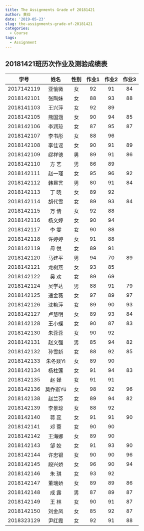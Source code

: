 ```yaml
---
title: The Assignments Grade of 20181421
author: 黄俭
date: '2019-05-23'
slug: the-assignments-grade-of-20181421
categories:
  - Course
tags:
  - Assignment
---
```

## 20181421班历次作业及测验成绩表

|学号         |      姓名| 性别    | 作业1 |作业2 |作业3 |
|:-----------:|:--------:|:-------:|:-----:|:----:|:----:|
|   2017142119|    亚愉微| 女      |   92  | 91   | 84   |
|   2018142101|    张陶妹| 女      |   88  |  93  | 88   |
|   2018141103|    王兴萍| 女      |   92  | 89   |      |
|   2018142105|    熊国涵| 女      |   90  |  94  | 85   |
|   2018142106|    李润琼| 女      |   87  |  95  | 87   | 
|   2018142107|    李书彤| 女      |   88  |  96  |      |
|   2018142108|    李佳谣| 女      |   90  |  91  | 89   |
|   2018142109|    缪祥德| 男      |   89  | 91   | 86   |
|   2018142110|    方  艺| 男      |   86  | 89   |      |
|   2018142111|    赵一瑾| 女      |   95  |  96  | 92   |
|   2018142112|    韩昆言| 男      |   80  |  91  | 84   |
|   2018142113|    丁  晓| 女      |   89  | 92   |      |
|   2018142114|    胡代雪| 女      |   89  | 93   | 84   |
|   2018142115|    万  倩| 女      |   92  |  88  |      |
|   2018142116|    杨文婷| 女      |   90  | 94   |      |
|   2018142117|    李  雯| 女      |   90  |  88  |      |
|   2018142118|    许婷婷| 女      |   91  |   88 |      |
|   2018142119|    母  悦| 女      |   89  | 91   |      |
|   2018142120|    马建平| 男      |   94  |   70 | 89   |
|   2018142121|    龙树燕| 女      |   93  |  85  |      |
|   2018142122|    吴  欢| 女      |   89  |   69 |      |
|   2018142124|    吴学达| 男      |   88  |   91 | 79   |
|   2018142125|    速金薇| 女      |   97  |  89  | 97   |
|   2018142126|    沈艳萍| 女      |   89  |  90  | 93   |
|   2018142127|    卢慧明| 女      |   89  |   93 | 84   |
|   2018142128|    王小蝶| 女      |   90  |  87  | 83   |
|   2018142130|    朱蓉蓉| 女      |   90  |  92  |      |
|   2018142131|    赵文强| 男      |   85  |  94  | 82   |
|   2018142132|    孙雪娇| 女      |   88  |  92  | 85   |
|   2018142133|  朱冬燚Yì| 女      |   89  |  90  |      |
|   2018142134|    杨柱莲| 女      |   91  |  94  | 83   |
|   2018142135|    赵  婵| 女      |   91  |   91 |      |
|   2018142136|  莫乔嵛Yú| 女      |   98  |  92  | 96   |
|   2018142138|    赵兰芬| 女      |   89  |  94  | 82   |
|   2018142139|    李景琼| 女      |   88  |  92  |      |
|   2018142140|    蒋  蕊| 女      |   91  |  91  | 90   |
|   2018142141|    邓  蓉| 女      |   90  |  90  |      |
|   2018142142|    王海娜| 女      |   89  |  90  |      |
|   2018142143|    邹  姣| 女      |   91  |  93  | 90   |
|   2018142144|    许忠银| 女      |   90  |  90  | 96   |
|   2018142145|    段兴娇| 女      |   96  |  90  | 94   |
|   2018142146|    朱  琪| 女      |   93  |  92  |      |
|   2018142147|    董瑞娇| 女      |   89  |  89  | 86   |
|   2018142148|    成  露| 男      |   87  |   89 | 87   |
|   2018142149|    王  林| 女      |   90  |   91 | 87   |
|   2018142150|    刘金凤| 女      |   85  |  92  | 87   |
|   2018323129|    尹红霞| 女      |   92  |  91  | 88   |


